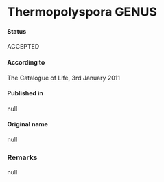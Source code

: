 Thermopolyspora GENUS
=======

#### Status
ACCEPTED

#### According to
The Catalogue of Life, 3rd January 2011

#### Published in
null

#### Original name
null

### Remarks
null